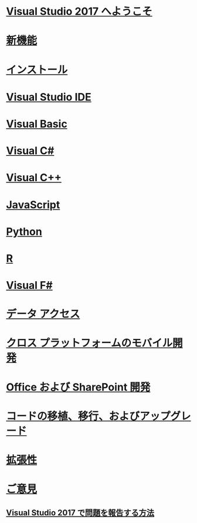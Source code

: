 # [Visual Studio 2017 へようこそ](welcome-to-visual-studio.md)

# [新機能](ide/whats-new-in-visual-studio.md)

# [インストール](install/TOC.md)

# [Visual Studio IDE](ide/visual-studio-ide.md)

# [Visual Basic](/dotnet/visual-basic)

# [Visual C#](/dotnet/csharp)

# [Visual C++](/cpp/top/visual-cpp-in-visual-studio)

# [JavaScript](/scripting/javascript)

# [Python](python/getting-started-with-python.md)

# [R](rtvs/index.md)

# [Visual F#](/dotnet/fsharp/)

# [データ アクセス](data-tools/TOC.md)

# [クロス プラットフォームのモバイル開発](cross-platform/cross-platform-mobile-development-in-visual-studio.md)

# [Office および SharePoint 開発](vsto/office-and-sharepoint-development-in-visual-studio.md)

# [コードの移植、移行、およびアップグレード](porting\port-migrate-and-upgrade-visual-studio-projects.md)

# [拡張性](extensibility/extensibility-in-visual-studio.md)

# [ご意見](ide/talk-to-us.md)

## [Visual Studio 2017 で問題を報告する方法](ide/how-to-report-a-problem-with-visual-studio-2017.md)

